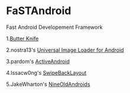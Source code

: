 FaSTAndroid
===========

Fast Android Developement Framework

<p>1.<a href="https://github.com/JakeWharton/butterknife">Butter Knife</a> </p>

<p>2.nostra13's <a href="https://github.com/nostra13/Android-Universal-Image-Loader">Universal Image Loader for Android</a></p>

<p>3.pardom's <a href="https://github.com/pardom/ActiveAndroid">ActiveAndroid</a></p>

<p>4.Issacw0ng's <a href="https://github.com/Issacw0ng/SwipeBackLayout">SwipeBackLayout</a></p>

<p>5.JakeWharton's <a href="https://github.com/JakeWharton/NineOldAndroids">NineOldAndroids</a></p>
